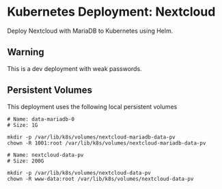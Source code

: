 # Kubernetes Deployment: Nextcloud

Deploy Nextcloud with MariaDB to Kubernetes using Helm.

## Warning

This is a dev deployment with weak passwords.

## Persistent Volumes

This deployment uses the following local persistent volumes

```
# Name: data-mariadb-0
# Size: 1G

mkdir -p /var/lib/k8s/volumes/nextcloud-mariadb-data-pv
chown -R 1001:root /var/lib/k8s/volumes/nextcloud-mariadb-data-pv
```

```
# Name: nextcloud-data-pv
# Size: 200G

mkdir -p /var/lib/k8s/volumes/nextcloud-data-pv
chown -R www-data:root /var/lib/k8s/volumes/nextcloud-data-pv
```